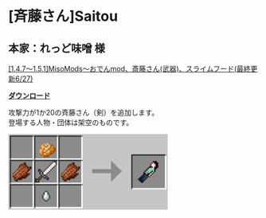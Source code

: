 # [斉藤さん]Saitou
## 本家：れっど味噌 様

[[1.4.7～1.5.1]MisoMods～おでんmod、斎藤さん(武器)、スライムフード(最終更新6/27)](http://forum.minecraftuser.jp/viewtopic.php?t=9940)

[**ダウンロード**](https://github.com/eyeq/mod-1.11.2-Saitou/releases/download/1.0/1.11.2-Saitou-1.0.jar)

攻撃力が1か20の斉藤さん（剣）を追加します。  
登場する人物・団体は架空のものです。  

<img src="https://github.com/eyeq/mod-1.11.2-Saitou/blob/master/screenshots/%E6%96%89%E8%97%A4%E3%81%95%E3%82%93(Mr.%20Saitou).png" width="320px">  
